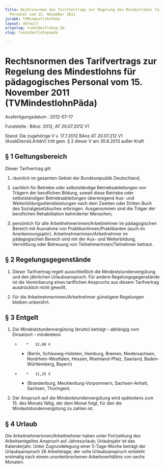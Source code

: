 ```yaml
---
Title: Rechtsnormen des Tarifvertrags zur Regelung des Mindestlohns für pädagogisches
  Personal vom 15. November 2011
jurabk: TVMindestlohnPäda
layout: default
origslug: tvmindestlohnp_da
slug: tvmindestlohnpaeda

---
```


# Rechtsnormen des Tarifvertrags zur Regelung des Mindestlohns für pädagogisches Personal vom 15. November 2011 (TVMindestlohnPäda)

Ausfertigungsdatum
:   2012-07-17

Fundstelle
:   BAnz: 2012, AT 20.07.2012 V1

Stand: Die zugehörige V v. 17.7.2012 BAnz AT 20.07.212 V1 (AusbDienstLArbbV) tritt gem. § 2 dieser V am 30.6.2013 außer Kraft

## § 1 Geltungsbereich

Dieser Tarifvertrag gilt

1.  räumlich im gesamten Gebiet der Bundesrepublik Deutschland;


2.  sachlich für Betriebe oder selbstständige Betriebsabteilungen von
    Trägern der beruflichen Bildung, soweit diese Betriebe oder
    selbstständigen Betriebsabteilungen überwiegend Aus- und
    Weiterbildungsdienstleistungen nach dem Zweiten oder Dritten Buch des
    Sozialgesetzbuches erbringen. Ausgenommen sind die Träger der
    beruflichen Rehabilitation behinderter Menschen;


3.  persönlich für alle Arbeitnehmerinnen/Arbeitnehmer im pädagogischen
    Bereich mit Ausnahme von Praktikantinnen/Praktikanten (auch im
    Anerkennungsjahr). Arbeitnehmerinnen/Arbeitnehmer im pädagogischen
    Bereich sind mit der Aus- und Weiterbildung, Vermittlung oder
    Betreuung von Teilnehmerinnen/Teilnehmer betraut.





## § 2 Regelungsgegenstände


1.  Dieser Tarifvertrag regelt ausschließlich die Mindeststundenvergütung
    und den jährlichen Urlaubsanspruch. Für andere Regelungsgegenstände
    ist die Vereinbarung eines tariflichen Anspruchs aus diesem
    Tarifvertrag ausdrücklich nicht gewollt.


2.  Für die Arbeitnehmerinnen/Arbeitnehmer günstigere Regelungen bleiben
    unberührt.





## § 3 Entgelt


1.  Die Mindeststundenvergütung (brutto) beträgt – abhängig vom Einsatzort
    – mindestens

    *        *   12,60 €

        *   (Berlin, Schleswig-Holstein, Hamburg, Bremen, Niedersachsen,
            Nordrhein-Westfalen, Hessen, Rheinland-Pfalz, Saarland, Baden-
            Württemberg, Bayern)


    *        *   11,25 €

        *   (Brandenburg, Mecklenburg-Vorpommern, Sachsen-Anhalt, Sachsen,
            Thüringen).





2.  Der Anspruch auf die Mindeststundenvergütung wird spätestens zum 15.
    des Monats fällig, der dem Monat folgt, für den die
    Mindeststundenvergütung zu zahlen ist.





## § 4 Urlaub

Die Arbeitnehmerinnen/Arbeitnehmer haben unter Fortzahlung des
Arbeitsentgeltes Anspruch auf Jahresurlaub; Urlaubsjahr ist das
Kalenderjahr. Unter Zugrundelegung einer 5-Tage-Woche beträgt der
Urlaubsanspruch 26 Arbeitstage; der volle Urlaubsanspruch entsteht
erstmalig nach einem ununterbrochenen Arbeitsverhältnis von sechs
Monaten.

